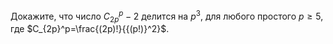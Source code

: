 Докажите, что число $C_{2p}^p  - 2$ делится на $p^3$, для любого простого $p \geq 5$, где $C_{2p}^p=\frac{(2p)!}{{(p!)}^2}$.